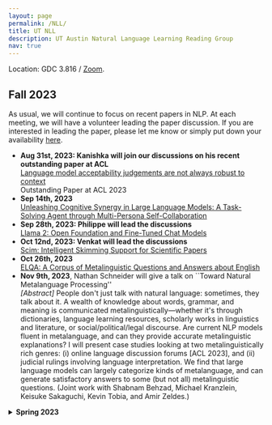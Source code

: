 ```yaml
---
layout: page
permalink: /NLL/
title: UT NLL
description: UT Austin Natural Language Learning Reading Group
nav: true
---
```


<!--, proposed by Professor <a href="https://www.cs.utexas.edu/~mooney/">Raymond Mooney</a>-->

Location: GDC 3.816 / <a href="https://utexas.zoom.us/j/2413159498">Zoom</a>.

<h2>Fall 2023</h2>
As usual, we will continue to focus on recent papers in NLP. At each meeting, we will have a volunteer leading the paper discussion. If you are interested in leading the paper, please let me know or simply put down your availability <a href="https://docs.google.com/spreadsheets/d/17y7wGwBkSCq4ZCLCYVTyCmM2m_zGGA6eGmTNPUc6UM4/edit?usp=sharing">here</a>.

<ul>
   <li><strong>Aug 31st, 2023: Kanishka will join our discussions on his recent outstanding paper at ACL</strong></li>
   <a href="https://aclanthology.org/2023.acl-long.333/">Language model acceptability judgements are not always robust to context</a><br>
   Outstanding Paper at ACL 2023

   <li><strong>Sep 14th, 2023</strong></li>
   <a href="https://blender.cs.illinois.edu/paper/lmcollaboration2023.pdf">Unleashing Cognitive Synergy in Large Language Models: A Task-Solving Agent through Multi-Persona Self-Collaboration</a>

   <li><strong>Sep 28th, 2023: Philippe will lead the discussions</strong></li>
   <a href="https://arxiv.org/pdf/2307.09288.pdf">Llama 2: Open Foundation and Fine-Tuned Chat Models</a>

   <li><strong>Oct 12nd, 2023: Venkat will lead the discussions</strong></li>
   <a href="https://dl.acm.org/doi/pdf/10.1145/3581641.3584034">Scim: Intelligent Skimming Support for Scientific Papers</a>

   <li><strong>Oct 26th, 2023</strong></li>
   <a href="https://aclanthology.org/2023.acl-long.113.pdf">ELQA: A Corpus of Metalinguistic Questions and Answers about English</a>

   <li><strong>Nov 9th, 2023</strong>, Nathan Schneider will give a talk on ``Toward Natural Metalanguage Processing''</li>
   <i>[Abstract]</i> People don't just talk with natural language: sometimes, they talk about it. A wealth of knowledge about words, grammar, and meaning is communicated metalinguistically—whether it's through dictionaries, language learning resources, scholarly works in linguistics and literature, or social/political/legal discourse. Are current NLP models fluent in metalanguage, and can they provide accurate metalinguistic explanations? I will present case studies looking at two metalinguistically rich genres: (i) online language discussion forums [ACL 2023], and (ii) judicial rulings involving language interpretation. We find that large language models can largely categorize kinds of metalanguage, and can generate satisfactory answers to some (but not all) metalinguistic questions. (Joint work with Shabnam Behzad, Michael Kranzlein, Keisuke Sakaguchi, Kevin Tobia, and Amir Zeldes.)
</ul>

<details>
   <summary><strong>Spring 2023</strong></summary>
   This semester, we will focus on recent papers in NLP. At each meeting, one student should sign up for giving a short initial summary of the paper and for preparing some questions to get the discussion going. We will also allocate the last two meetings for students to talk about their own research. Students can give an update about their ongoing research in the form of a 10-min presentation. If you are interested in leading the paper or giving a presentation, please fill in your availability <a href="https://docs.google.com/spreadsheets/d/17y7wGwBkSCq4ZCLCYVTyCmM2m_zGGA6eGmTNPUc6UM4/edit?usp=sharing">here</a>.

   The meetings are held bi-weekly on Mondays 11:00 AM - 12:00 PM, starting from Jan 23rd. The meetings will be in hybrid, both at GDC 3.816 and via <a href="https://utexas.zoom.us/j/2413159498">Zoom</a>.

   <ul>
      <li><strong>Jan 23rd, 2023: Hongli will lead the paper discussions</strong></li>
      <a href="https://aclanthology.org/2022.emnlp-main.14/">Interpreting Language Models with Contrastive Explanations</a>, EMNLP 2022

      <li><strong>Feb 6th, 2023: Hongli will lead the paper discussions</strong></li>
      <a href="https://aclanthology.org/2022.emnlp-main.248/">Neural Theory-of-Mind? On the Limits of Social Intelligence in Large LMs</a>, EMNLP 2022

      <li><strong>Feb 20th, 2023: Kyle will join the paper discussions</strong></li>
      <a href="https://arxiv.org/abs/2301.06627">Dissociating language and thought in large language models: a cognitive perspective</a>

      <li><strong>Mar 6th, 2023: Venkat will lead the paper discussions</strong></li>
      <a href="https://arxiv.org/abs/2302.07459">The Capacity for Moral Self-Correction in Large Language Models</a>

      <li><strong>Mar 20th, 2023: Juan Diego will lead the paper discussions</strong></li>
      <a href="https://arxiv.org/pdf/2205.11482">Towards Tracing Factual Knowledge in Language Models Back to the Training Data</a>

      <li><strong>April 3rd, 2023: Anubrata	will lead the paper discussions</strong></li>
      <a href="https://arxiv.org/abs/2302.12389">Explainable AI is Dead, Long Live Explainable AI! Hypothesis-driven decision support</a>

      <li><strong>April 17th, 2023: Hongli, Venkat, and Jierui will give research updates</strong></li>
   </ul>
</details>